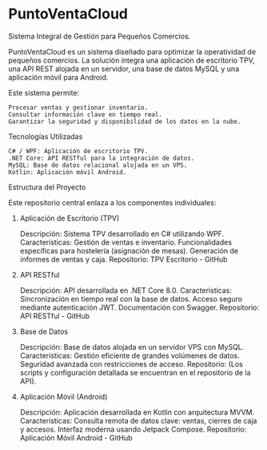 # PuntoVentaCloud

Sistema Integral de Gestión para Pequeños Comercios.

PuntoVentaCloud es un sistema diseñado para optimizar la operatividad de pequeños comercios. La solución integra una aplicación de escritorio TPV, una API REST alojada en un servidor, una base de datos MySQL y una aplicación móvil para Android.

Este sistema permite:

    Procesar ventas y gestionar inventario.
    Consultar información clave en tiempo real.
    Garantizar la seguridad y disponibilidad de los datos en la nube.

Tecnologías Utilizadas

    C# / WPF: Aplicación de escritorio TPV.
    .NET Core: API RESTful para la integración de datos.
    MySQL: Base de datos relacional alojada en un VPS.
    Kotlin: Aplicación móvil Android.

Estructura del Proyecto

Este repositorio central enlaza a los componentes individuales:
1. Aplicación de Escritorio (TPV)

    Descripción: Sistema TPV desarrollado en C# utilizando WPF.
    Características:
        Gestión de ventas e inventario.
        Funcionalidades específicas para hostelería (asignación de mesas).
        Generación de informes de ventas y caja.
    Repositorio: TPV Escritorio - GitHub

2. API RESTful

    Descripción: API desarrollada en .NET Core 8.0.
    Características:
        Sincronización en tiempo real con la base de datos.
        Acceso seguro mediante autenticación JWT.
        Documentación con Swagger.
    Repositorio: API RESTful - GitHub

3. Base de Datos

    Descripción: Base de datos alojada en un servidor VPS con MySQL.
    Características:
        Gestión eficiente de grandes volúmenes de datos.
        Seguridad avanzada con restricciones de acceso.
    Repositorio: (Los scripts y configuración detallada se encuentran en el repositorio de la API).

4. Aplicación Móvil (Android)

    Descripción: Aplicación desarrollada en Kotlin con arquitectura MVVM.
    Características:
        Consulta remota de datos clave: ventas, cierres de caja y accesos.
        Interfaz moderna usando Jetpack Compose.
    Repositorio: Aplicación Móvil Android - GitHub
